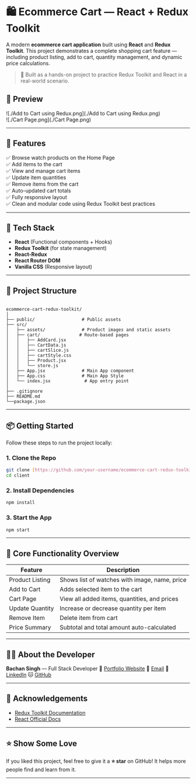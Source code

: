 
# 🛍️ Ecommerce Cart — React + Redux Toolkit

A modern **ecommerce cart application** built using **React** and **Redux Toolkit**. This project demonstrates a complete shopping cart feature — including product listing, add to cart, quantity management, and dynamic price calculations.

> 🔧 Built as a hands-on project to practice Redux Toolkit and React in a real-world scenario.


## 📸 Preview

![./Add to Cart using Redux.png](./Add to Cart using Redux.png)  
![./Cart Page.png](./Cart Page.png) 

---

## 🚀 Features

✅ Browse watch products on the Home Page  
✅ Add items to the cart  
✅ View and manage cart items  
✅ Update item quantities  
✅ Remove items from the cart  
✅ Auto-updated cart totals  
✅ Fully responsive layout  
✅ Clean and modular code using Redux Toolkit best practices  

---

## 🧱 Tech Stack

- **React** (Functional components + Hooks)
- **Redux Toolkit** (for state management)
- **React-Redux**
- **React Router DOM**
- **Vanilla CSS** (Responsive layout)

---

## 📂 Project Structure

```

ecommerce-cart-redux-toolkit/
│
├── public/                  # Public assets
├── src/
│   ├── assets/              # Product images and static assets
│   ├── cart/               # Route-based pages
│   │   ├── AddCard.jsx
│   │   ├── CartData.js
│   │   ├── cartSlice.js
│   │   ├── cartStyle.css
│   │   ├── Product.jsx
│   │   └── store.js
│   ├── App.jsx              # Main App component
│   ├── App.css              # Main App Style
│   └── index.jsx             # App entry point
│
├── .gitignore
├── README.md
└──package.json

````

---

## 📦 Getting Started

Follow these steps to run the project locally:

### 1. Clone the Repo

```bash
git clone [https://github.com/your-username/ecommerce-cart-redux-toolkit.git](https://github.com/bachansingh1407/ECommerce-Cart-Redux-Toolkit/)
cd client
````

### 2. Install Dependencies

```bash
npm install
```

### 3. Start the App

```bash
npm start
```

---

## 🧪 Core Functionality Overview

| Feature         | Description                                   |
| --------------- | --------------------------------------------- |
| Product Listing | Shows list of watches with image, name, price |
| Add to Cart     | Adds selected item to the cart                |
| Cart Page       | View all added items, quantities, and prices  |
| Update Quantity | Increase or decrease quantity per item        |
| Remove Item     | Delete item from cart                         |
| Price Summary   | Subtotal and total amount auto-calculated     |

---

## 🧑‍💻 About the Developer

**Bachan Singh** — Full Stack Developer
📄 [Portfolio Website](https://bachansingh.netlify.app)
📧 [Email](mailto:bachansingh@gmail.com)
🔗 [LinkedIn](https://www.linkedin.com/in/bachansingh)
🐱 [GitHub](https://github.com/bachansingh1407)

---

## 🙌 Acknowledgements

* [Redux Toolkit Documentation](https://redux-toolkit.js.org/)
* [React Official Docs](https://reactjs.org/)

---

## ⭐️ Show Some Love

If you liked this project, feel free to give it a **⭐️ star** on GitHub! It helps more people find and learn from it.

---
